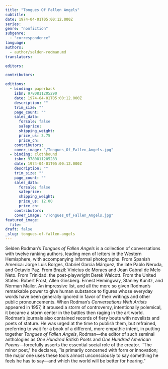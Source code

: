 ```yaml
---
title: "Tongues Of Fallen Angels"
subtitle:
date: 1974-04-01T05:00:12.000Z
series:
genre: "nonfiction"
subgenre:
  - "correspondence"
language:
authors:
  - author/selden-rodman.md
translators:

editors:

contributors:

editions:
  - binding: paperback
    isbn: 9780811205290
    date: 1974-04-01T05:00:12.000Z
    description: ""
    trim_size: ""
    page_count: ""
    sales_data:
      forsale: false
      saleprice:
      shipping_weight:
      price_us: 3.75
      price_cn:
    contributors:
    cover_image: "/Tongues_Of_Fallen_Angels.jpg"
  - binding: clothbound
    isbn: 9780811205283
    date: 1974-04-01T05:00:12.000Z
    description: ""
    trim_size: ""
    page_count: ""
    sales_data:
      forsale: false
      saleprice:
      shipping_weight:
      price_us: 12.00
      price_cn:
    contributors:
    cover_image: "/Tongues_Of_Fallen_Angels.jpg"
featured_image:
  file:
draft: false
_slug: tongues-of-fallen-angels
---
```


Selden Rodman’s _Tongues of Fallen Angels_ is a collection of conversations with twelve ranking authors, leading men of letters in the Western Hemisphere, with accompanying informal photographs. From Spanish America: Jorge Luis Borges, Gabriel Garcia Márquez, the late Pablo Neruda, and Octavio Paz. From Brazil: Vinicius de Moraes and Joan Cabral de Melo Neto. From Trinidad: the poet-playwright Derek Walcott. From the United States: Robert Frost, Allen Ginsberg. Ernest Hemingway, Stanley Kunitz, and Norman Mailer. An impressive list, and all the more so given Rodman’s remarkable power to give human substance to figures whose everyday words have been generally ignored in favor of their writings and other public pronouncements. When Rodman’s _Conversations With Artists_ appeared in 1957, it aroused a storm of controversy, intentionally polemical, it became a storm center in the battles then raging in the art world. Rodman’s journals also contained records of fiery bouts with novelists and poets of stature. He was urged at the time to publish them, but refrained, preferring to wait for a book of a different, more empathic intent, in putting together _Tongues of Fallen Angels_, Rodman––the editor of such seminal anthologies as _One Hundred British Poets_ and _One Hundred American Poems_––forcefully asserts the essential social role of the creator. ’’The minor poet," he declares, ’’is primarily concerned with form or innovation; the major one uses these tools almost unconsciously to say something he feels he has to say––and which the world will be better for hearing."

